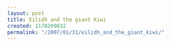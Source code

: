 ```yaml
---
layout: post
title: Eilidh and the giant Kiwi
created: 1170209032
permalink: "/2007/01/31/eilidh_and_the_giant_kiwi/"
---
```


